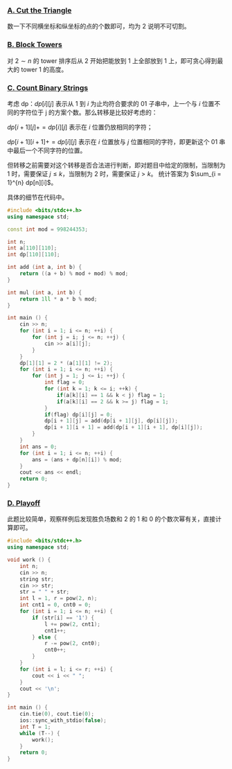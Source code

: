 <head>
    <script src="https://cdn.mathjax.org/mathjax/latest/MathJax.js?config=TeX-AMS-MML_HTMLorMML" type="text/javascript"></script>
    <script type="text/x-mathjax-config">
        MathJax.Hub.Config({
            tex2jax: {
            skipTags: ['script', 'noscript', 'style', 'textarea', 'pre'],
            inlineMath: [['$','$']]
            }
        });
    </script>
</head>

### [A. Cut the Triangle](https://codeforces.com/contest/1767/problem/A)
数一下不同横坐标和纵坐标的点的个数即可，均为 2 说明不可切割。

### [B. Block Towers](https://codeforces.com/contest/1767/problem/B)
对 $2 \sim n$ 的 tower 排序后从 2 开始把能放到 1 上全部放到 1 上，即可贪心得到最大的 tower 1 的高度。

### [C. Count Binary Strings](https://codeforces.com/contest/1767/problem/C)
考虑 dp：$dp[i][j]$ 表示从 1 到 $i$ 为止均符合要求的 01 子串中，上一个与 $i$ 位置不同的字符位于 j 的方案个数。那么转移是比较好考虑的：

$dp[i + 1][j] += dp[i][j]$ 表示在 $i$ 位置仍放相同的字符；

$dp[i + 1][i + 1] += dp[i][j]$ 表示在 $i$ 位置放与 $j$ 位置相同的字符，即更新这个 01 串中最后一个不同字符的位置。

但转移之前需要对这个转移是否合法进行判断，即对题目中给定的限制，当限制为 1 时，需要保证 $j \leq k$，当限制为 2 时，需要保证 $j \gt k$。
统计答案为 $\sum_{i = 1}^{n} dp[n][i]$。

具体的细节在代码中。
```cpp
#include <bits/stdc++.h>
using namespace std;

const int mod = 998244353;

int n;
int a[110][110];
int dp[110][110];

int add (int a, int b) {
    return ((a + b) % mod + mod) % mod;
}

int mul (int a, int b) {
    return 1ll * a * b % mod;
}

int main () {
    cin >> n;
    for (int i = 1; i <= n; ++i) {
        for (int j = i; j <= n; ++j) {
            cin >> a[i][j];
        }
    }
    dp[1][1] = 2 * (a[1][1] != 2);
    for (int i = 1; i <= n; ++i) {
        for (int j = 1; j <= i; ++j) {
            int flag = 0;
            for (int k = 1; k <= i; ++k) {
                if(a[k][i] == 1 && k < j) flag = 1;
                if(a[k][i] == 2 && k >= j) flag = 1;
            }
            if(flag) dp[i][j] = 0;
            dp[i + 1][j] = add(dp[i + 1][j], dp[i][j]);
            dp[i + 1][i + 1] = add(dp[i + 1][i + 1], dp[i][j]);
        }
    }
    int ans = 0;
    for (int i = 1; i <= n; ++i) { 
        ans = (ans + dp[n][i]) % mod;
    }
    cout << ans << endl;
    return 0;
}
```

### [D. Playoff](https://codeforces.com/contest/1767/problem/D)
此题比较简单，观察样例后发现胜负场数和 2 的 1 和 0 的个数次幂有关，直接计算即可。
```cpp
#include <bits/stdc++.h>
using namespace std;

void work () {
    int n;
    cin >> n;
    string str;
    cin >> str;
    str = " " + str;
    int l = 1, r = pow(2, n);
    int cnt1 = 0, cnt0 = 0;
    for (int i = 1; i <= n; ++i) {
        if (str[i] == '1') {
            l += pow(2, cnt1);
            cnt1++;
        } else {
            r -= pow(2, cnt0);
            cnt0++;
        }
    }
    for (int i = l; i <= r; ++i) {
        cout << i << " ";
    }
    cout << '\n';
}

int main () {
    cin.tie(0), cout.tie(0);
    ios::sync_with_stdio(false);
    int T = 1;
    while (T--) {
        work();
    }
    return 0;
}
```
